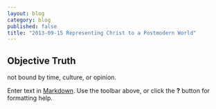 ```yaml
---
layout: blog
category: blog
published: false
title: "2013-09-15 Representing Christ to a Postmodern World"
---
```


## Objective Truth
not bound by time, culture, or opinion. 

Enter text in [Markdown](http://daringfireball.net/projects/markdown/). Use the toolbar above, or click the **?** button for formatting help.
